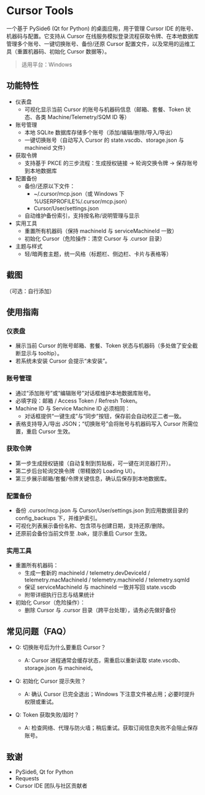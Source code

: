 # Cursor Tools

一个基于 PySide6 (Qt for Python) 的桌面应用，用于管理 Cursor IDE 的账号、机器码与配置。它支持从 Cursor 在线服务模拟登录流程获取令牌、在本地数据库管理多个账号、一键切换账号、备份/还原 Cursor 配置文件，以及常用的运维工具（重置机器码、初始化 Cursor 数据等）。

> 适用平台：Windows 


## 功能特性
- 仪表盘
  - 可视化显示当前 Cursor 的账号与机器码信息（邮箱、套餐、Token 状态、各类 Machine/Telemetry/SQM ID 等）
- 账号管理
  - 本地 SQLite 数据库存储多个账号（添加/编辑/删除/导入/导出）
  - 一键切换账号（自动写入 Cursor 的 state.vscdb、storage.json 与 machineid 文件）
- 获取令牌
  - 支持基于 PKCE 的三步流程：生成授权链接 → 轮询交换令牌 → 保存账号到本地数据库
- 配置备份
  - 备份/还原以下文件：
    - ~/.cursor/mcp.json（或 Windows 下 %USERPROFILE%/.cursor/mcp.json）
    - Cursor/User/settings.json
  - 自动维护备份索引，支持按名称/说明管理与显示
- 实用工具
  - 重置所有机器码（保持 machineId 与 serviceMachineId 一致）
  - 初始化 Cursor（危险操作：清空 Cursor 与 .cursor 目录）
- 主题与样式
  - 轻/暗两套主题，统一风格（标题栏、侧边栏、卡片与表格等）


## 截图
（可选：自行添加）

## 使用指南
### 仪表盘
- 展示当前 Cursor 的账号邮箱、套餐、Token 状态与机器码（多处做了安全截断显示与 tooltip）。
- 若系统未安装 Cursor 会提示“未安装”。

### 账号管理
- 通过“添加账号”或“编辑账号”对话框维护本地数据库账号。
- 必填字段：邮箱 / Access Token / Refresh Token。
- Machine ID 与 Service Machine ID 必须相同：
  - 对话框提供“一键生成”与“同步”按钮，保存前会自动校正二者一致。
- 表格支持导入/导出 JSON；“切换账号”会将账号与机器码写入 Cursor 所需位置，重启 Cursor 生效。

### 获取令牌
- 第一步生成授权链接（自动复制到剪贴板，可一键在浏览器打开）。
- 第二步后台轮询交换令牌（带精致的 Loading UI）。
- 第三步展示邮箱/套餐/令牌关键信息，确认后保存到本地数据库。

### 配置备份
- 备份 .cursor/mcp.json 与 Cursor/User/settings.json 到应用数据目录的 config_backups 下，并维护索引。
- 可视化列表展示备份名称、包含项与创建日期，支持还原/删除。
- 还原前会备份当前文件至 .bak，提示重启 Cursor 生效。

### 实用工具
- 重置所有机器码：
  - 生成一套新的 machineId / telemetry.devDeviceId / telemetry.macMachineId / telemetry.machineId / telemetry.sqmId
  - 保证 serviceMachineId 与 machineId 一致并写回 state.vscdb
  - 附带详细执行日志与结果统计
- 初始化 Cursor（危险操作）：
  - 删除 Cursor 与 .cursor 目录（跨平台处理），请务必先做好备份

## 常见问题（FAQ）

- Q: 切换账号后为什么要重启 Cursor？
  - A: Cursor 进程通常会缓存状态，需重启以重新读取 state.vscdb、storage.json 与 machineid。

- Q: 初始化 Cursor 提示失败？
  - A: 确认 Cursor 已完全退出；Windows 下注意文件被占用；必要时提升权限或重试。

- Q: Token 获取失败/超时？
  - A: 检查网络、代理与防火墙；稍后重试。获取订阅信息失败不会阻止保存账号。

## 致谢
- PySide6, Qt for Python
- Requests
- Cursor IDE 团队与社区贡献者
